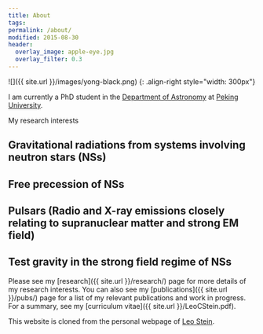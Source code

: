 ```yaml
---
title: About
tags:
permalink: /about/
modified: 2015-08-30
header:
  overlay_image: apple-eye.jpg
  overlay_filter: 0.3
---
```


![]({{ site.url }}/images/yong-black.png)
{: .align-right style="width: 300px"}

I am currently a PhD student in the [Department of Astronomy](http://vega.bac.pku.edu.cn) at [Peking University](https://www.pku.edu.cn).

My research interests 

## Gravitational radiations from systems involving neutron stars (NSs)
## Free precession of NSs 
## Pulsars (Radio and X-ray emissions closely relating to supranuclear matter and strong EM field)
## Test gravity in the strong field regime of NSs


Please see my [research]({{ site.url }}/research/) page for more details of my research interests. You can also see my
[publications]({{ site.url }}/pubs/) page for a list of my relevant publications and work in progress. For a summary, see my
[curriculum vitae]({{ site.url }}/LeoCStein.pdf).


This website is cloned from the personal webpage of [Leo Stein](https://github.com/duetosymmetry/web-site).
